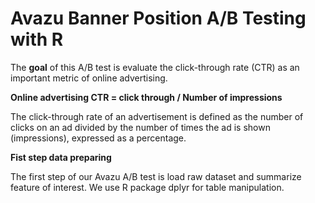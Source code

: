 # Avazu Banner Position A/B Testing with R

The **goal** of this A/B test is evaluate the click-through rate (CTR) as an important metric of online advertising. 

**Online advertising CTR = click through / Number of impressions**

The click-through rate of an advertisement is defined as the number of clicks on an ad divided by the number of times the ad is shown (impressions), expressed as a percentage.

**Fist step data preparing**

The first step of our Avazu A/B test is load raw dataset and summarize feature of interest. We use R package dplyr for table manipulation.

